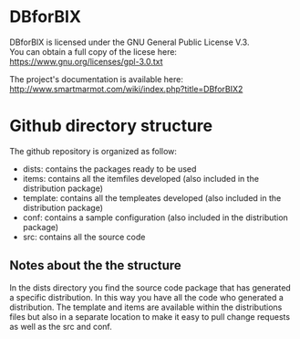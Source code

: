 # DBforBIX
DBforBIX is licensed under the GNU General Public License  V.3. <br>
You can obtain a full copy of the licese here: https://www.gnu.org/licenses/gpl-3.0.txt <br>

The project's documentation is available here: http://www.smartmarmot.com/wiki/index.php?title=DBforBIX2 <br>

# Github directory structure
The github repository is organized as follow:
* dists: contains the packages ready to be used
* items: contains all the itemfiles developed (also included in the distribution package)
* template: contains all the templeates developed (also included in the distribution package)
* conf: contains a sample configuration (also included in the distribution package)
* src: contains all the source code


## Notes about the the structure
In the dists directory you find the source code package that has generated a specific distribution. In this way you have all the code who generated a distribution.
The template and items are available within the distributions files but also in a separate location to make it easy to pull change requests as well as the src and conf.
